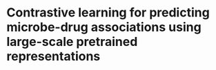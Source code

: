 # Contrastive learning for predicting microbe-drug associations using large-scale pretrained representations
